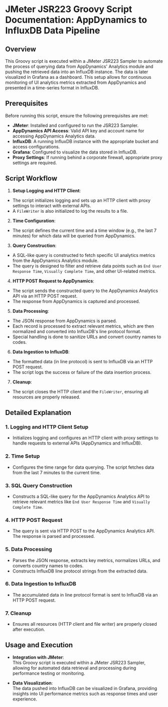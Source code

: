 # JMeter JSR223 Groovy Script Documentation: AppDynamics to InfluxDB Data Pipeline

## Overview

This Groovy script is executed within a JMeter JSR223 Sampler to automate the process of querying data from AppDynamics' Analytics module and pushing the retrieved data into an InfluxDB instance. The data is later visualized in Grafana as a dashboard. This setup allows for continuous monitoring of UI analytics metrics extracted from AppDynamics and presented in a time-series format in InfluxDB.

## Prerequisites

Before running this script, ensure the following prerequisites are met:

- **JMeter**: Installed and configured to run the JSR223 Sampler.
- **AppDynamics API Access**: Valid API key and account name for accessing AppDynamics Analytics data.
- **InfluxDB**: A running InfluxDB instance with the appropriate bucket and access configurations.
- **Grafana**: Configured to visualize the data stored in InfluxDB.
- **Proxy Settings**: If running behind a corporate firewall, appropriate proxy settings are required.

## Script Workflow

1. **Setup Logging and HTTP Client**:
  - The script initializes logging and sets up an HTTP client with proxy settings to interact with external APIs.
  - A `FileWriter` is also initialized to log the results to a file.

2. **Time Configuration**:
  - The script defines the current time and a time window (e.g., the last 7 minutes) for which data will be queried from AppDynamics.

3. **Query Construction**:
  - A SQL-like query is constructed to fetch specific UI analytics metrics from the AppDynamics Analytics module.
  - The query is designed to filter and retrieve data points such as `End User Response Time`, `Visually Complete Time`, and other UI-related metrics.

4. **HTTP POST Request to AppDynamics**:
  - The script sends the constructed query to the AppDynamics Analytics API via an HTTP POST request.
  - The response from AppDynamics is captured and processed.

5. **Data Processing**:
  - The JSON response from AppDynamics is parsed.
  - Each record is processed to extract relevant metrics, which are then normalized and converted into InfluxDB's line protocol format.
  - Special handling is done to sanitize URLs and convert country names to codes.

6. **Data Ingestion to InfluxDB**:
  - The formatted data (in line protocol) is sent to InfluxDB via an HTTP POST request.
  - The script logs the success or failure of the data insertion process.

7. **Cleanup**:
  - The script closes the HTTP client and the `FileWriter`, ensuring all resources are properly released.

## Detailed Explanation

### 1. **Logging and HTTP Client Setup**
  - Initializes logging and configures an HTTP client with proxy settings to handle requests to external APIs (AppDynamics and InfluxDB).

### 2. **Time Setup**
  - Configures the time range for data querying. The script fetches data from the last 7 minutes to the current time.

### 3. **SQL Query Construction**
  - Constructs a SQL-like query for the AppDynamics Analytics API to retrieve relevant metrics like `End User Response Time` and `Visually Complete Time`.

### 4. **HTTP POST Request**
  - The query is sent via HTTP POST to the AppDynamics Analytics API. The response is parsed and processed.

### 5. **Data Processing**
  - Parses the JSON response, extracts key metrics, normalizes URLs, and converts country names to codes.
  - Constructs InfluxDB line protocol strings from the extracted data.

### 6. **Data Ingestion to InfluxDB**
  - The accumulated data in line protocol format is sent to InfluxDB via an HTTP POST request.

### 7. **Cleanup**
  - Ensures all resources (HTTP client and file writer) are properly closed after execution.

## Usage and Execution

- **Integration with JMeter**:  
 This Groovy script is executed within a JMeter JSR223 Sampler, allowing for automated data retrieval and processing during performance testing or monitoring.

- **Data Visualization**:  
 The data pushed into InfluxDB can be visualized in Grafana, providing insights into UI performance metrics such as response times and user experience.
